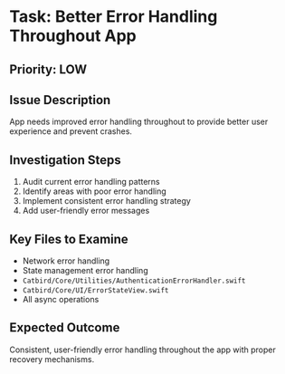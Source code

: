 # Task: Better Error Handling Throughout App

## Priority: LOW

## Issue Description
App needs improved error handling throughout to provide better user experience and prevent crashes.

## Investigation Steps
1. Audit current error handling patterns
2. Identify areas with poor error handling
3. Implement consistent error handling strategy
4. Add user-friendly error messages

## Key Files to Examine
- Network error handling
- State management error handling
- `Catbird/Core/Utilities/AuthenticationErrorHandler.swift`
- `Catbird/Core/UI/ErrorStateView.swift`
- All async operations

## Expected Outcome
Consistent, user-friendly error handling throughout the app with proper recovery mechanisms.